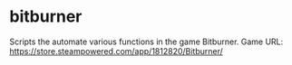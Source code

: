 # bitburner
Scripts the automate various functions in the game Bitburner.
Game URL: https://store.steampowered.com/app/1812820/Bitburner/
